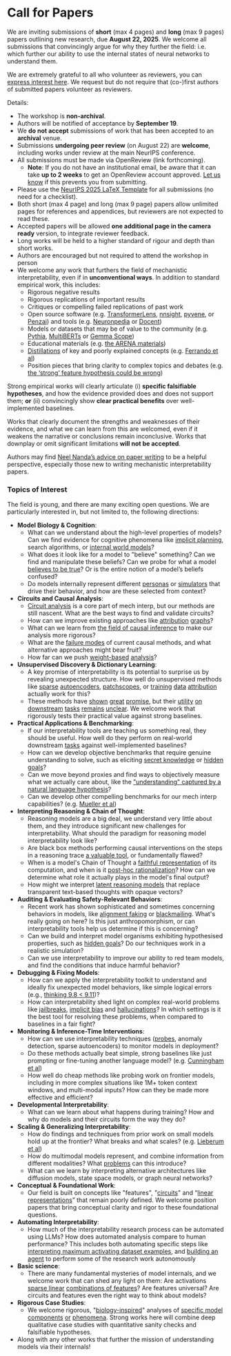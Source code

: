 # Call for Papers
We are inviting submissions of **short** (max 4 pages) and **long** (max 9 pages) papers outlining new research, due **August 22, 2025**. We welcome all submissions that convincingly argue for why they further the field: i.e. which further our ability to use the internal states of neural networks to understand them. 

We are extremely grateful to all who volunteer as reviewers, you can [express interest here](https://www.google.com/url?q=https://docs.google.com/forms/d/e/1FAIpQLSdiw1SJllzoTz_nqzDTzTOGb9DV3W_truQyh-WvYj_QGIi7Mg/viewform?usp%3Ddialog&sa=D&source=editors&ust=1753052830271139&usg=AOvVaw1cYkShhH7ZlHoRGSyxzkPY). We request but do not require that (co-)first authors of submitted papers volunteer as reviewers. 

Details: 
* The workshop is **non-archival**.
* Authors will be notified of acceptance by **September 19**.
* We **do not accept** submissions of work that has been accepted to an **archival** venue.
* Submissions **undergoing peer review** (on August 22) are **welcome**, including works under review at the main NeurIPS conference.
* All submissions must be made via OpenReview (link forthcoming).
  * **Note**: If you do not have an institutional email, be aware that it can take **up to 2 weeks** to get an OpenReview account approved. [Let us know](mailto:neurips2025@mechinterpworkshop.com) if this prevents you from submitting.
* Please use the [NeurIPS 2025 LaTeX Template](https://www.google.com/url?q=https://media.neurips.cc/Conferences/NeurIPS2025/Styles.zip&sa=D&source=editors&ust=1753052830273055&usg=AOvVaw1rWgVEBW-f8b6h3W5wR7H-) for all submissions (no need for a checklist).
* Both short (max 4 page) and long (max 9 page) papers allow unlimited pages for references and appendices, but reviewers are not expected to read these.
* Accepted papers will be allowed **one additional page in the camera ready** version, to integrate reviewer feedback.
* Long works will be held to a higher standard of rigour and depth than short works.
* Authors are encouraged but not required to attend the workshop in person
* We welcome any work that furthers the field of mechanistic interpretability, even if in **unconventional ways**. In addition to standard empirical work, this includes:
  * Rigorous negative results
  * Rigorous replications of important results
  * Critiques or compelling failed replications of past work
  * Open source software (e.g. [TransformerLens](https://www.google.com/url?q=https://github.com/neelnanda-io/TransformerLens&sa=D&source=editors&ust=1753052830274758&usg=AOvVaw0pO9jcz9daHUj2q1aaXRBP), [nnsight](https://www.google.com/url?q=https://github.com/ndif-team/nnsight&sa=D&source=editors&ust=1753052830274855&usg=AOvVaw2YZgvrfj7Ux-cdiOAueKZo), [pyvene](https://www.google.com/url?q=https://github.com/stanfordnlp/pyvene/tree/main/pyvene/models/mlp&sa=D&source=editors&ust=1753052830274960&usg=AOvVaw3br8Vc8xPZ57cQAtkEESuj), or [Penzai](https://www.google.com/url?q=https://github.com/google-deepmind/penzai&sa=D&source=editors&ust=1753052830275068&usg=AOvVaw2JFUEZ1bltn45RGhjdEXr_)) and tools (e.g. [Neuronpedia](https://www.google.com/url?q=http://neuronpedia.org&sa=D&source=editors&ust=1753052830275185&usg=AOvVaw1fT238NIiJqe4JwJs1rLYz) or [Docent](https://www.google.com/url?q=https://transluce.org/introducing-docent&sa=D&source=editors&ust=1753052830275324&usg=AOvVaw3AWHQsUHobutO2dvhMB_G5))
  * Models or datasets that may be of value to the community (e.g. [Pythia](https://www.google.com/url?q=https://arxiv.org/abs/2304.01373&sa=D&source=editors&ust=1753052830275547&usg=AOvVaw1eNvlfK-9hqko2_8z761Bn), [MultiBERTs](https://www.google.com/url?q=https://arxiv.org/abs/2106.16163&sa=D&source=editors&ust=1753052830275637&usg=AOvVaw2HV2LsBsyiUsTrA0NFHVG3) or [Gemma Scope](https://www.google.com/url?q=https://arxiv.org/abs/2408.05147&sa=D&source=editors&ust=1753052830275737&usg=AOvVaw0JPi9jEMJCiFYQjRfKdteo))
  * Educational materials (e.g. [the ARENA materials](https://www.google.com/url?q=https://arena3-chapter1-transformer-interp.streamlit.app/&sa=D&source=editors&ust=1753052830275942&usg=AOvVaw1_AQvfTlRZlHYElur-GZ34))
  * [Distillations](https://www.google.com/url?q=https://distill.pub/2017/research-debt/&sa=D&source=editors&ust=1753052830276073&usg=AOvVaw3DI8wcY-EJ7C1yv4206Vsf) of key and poorly explained concepts (e.g. [Ferrando et al](https://www.google.com/url?q=https://arxiv.org/abs/2405.00208&sa=D&source=editors&ust=1753052830276227&usg=AOvVaw2K4xkMtvxSGd2GLtFVUVqn))
  * Position pieces that bring clarity to complex topics and debates (e.g. [the ‘strong’ feature hypothesis could be wrong](https://www.google.com/url?q=https://www.alignmentforum.org/posts/tojtPCCRpKLSHBdpn/the-strong-feature-hypothesis-could-be-wrong&sa=D&source=editors&ust=1753052830276553&usg=AOvVaw38116V_-2E58ZX9bS69tzG))

Strong empirical works will clearly articulate (i) **specific falsifiable hypotheses**, and how the evidence provided does and does not support them; **or** (ii) convincingly show **clear practical benefits** over well-implemented baselines. 

Works that clearly document the strengths and weaknesses of their evidence, and what we can learn from this are welcomed, even if it weakens the narrative or conclusions remain inconclusive. Works that downplay or omit significant limitations **will not be accepted**. 

Authors may find [Neel Nanda’s advice on paper writing](https://www.google.com/url?q=https://www.alignmentforum.org/posts/eJGptPbbFPZGLpjsp/highly-opinionated-advice-on-how-to-write-ml-papers&sa=D&source=editors&ust=1753052830278002&usg=AOvVaw0JFNfMdhdwosJuZkwsjlJV) to be a helpful perspective, especially those new to writing mechanistic interpretability papers. 
### Topics of Interest
The field is young, and there are many exciting open questions. We are particularly interested in, but not limited to, the following directions: 
* **Model Biology & Cognition**:
  * What can we understand about the high-level properties of models? Can we find evidence for cognitive phenomena like [implicit planning](https://www.google.com/url?q=https://transformer-circuits.pub/2025/attribution-graphs/biology.html%23dives-poems&sa=D&source=editors&ust=1753052830278933&usg=AOvVaw2P1sqFdJYebm55-kHS8xtf), search algorithms, or [internal world models](https://www.google.com/url?q=https://arxiv.org/abs/2210.13382&sa=D&source=editors&ust=1753052830279072&usg=AOvVaw1hak-LyEPvg94HRKL0E8ms)?
  * What does it look like for a model to "believe" something? Can we find and manipulate these beliefs? Can we probe for what a model [believes to be true](https://www.google.com/url?q=https://arxiv.org/abs/2310.06824&sa=D&source=editors&ust=1753052830279364&usg=AOvVaw1q7Rv2X-6x8q4hBoDHAvZq)? Or is the entire notion of a model’s beliefs confused?
  * Do models internally represent different [personas](https://www.google.com/url?q=https://arxiv.org/abs/2406.12094&sa=D&source=editors&ust=1753052830279606&usg=AOvVaw1zZkywZxlkrRrTqoJ--6I0) or [simulators](https://www.google.com/url?q=https://www.nature.com/articles/s41586-023-06647-8&sa=D&source=editors&ust=1753052830279713&usg=AOvVaw2NV9KxbDn2ZfsJYjeN90HU) that drive their behavior, and how are these selected from context?
* **Circuits and Causal Analysis**:
  * [Circuit analysis](https://www.google.com/url?q=https://distill.pub/2020/circuits/zoom-in/&sa=D&source=editors&ust=1753052830280063&usg=AOvVaw3RRpf8rLWQITJwAQccDc7Y) is a core part of mech interp, but our methods are still nascent. What are the best ways to find and validate circuits?
  * How can we improve existing approaches like [attribution](https://www.google.com/url?q=https://arxiv.org/abs/2406.11944&sa=D&source=editors&ust=1753052830280431&usg=AOvVaw3pjgFGJ_yf2zXWaroS9c-i) [graphs](https://www.google.com/url?q=https://transformer-circuits.pub/2025/attribution-graphs/methods.html&sa=D&source=editors&ust=1753052830280557&usg=AOvVaw3hrxeMwz4_53zFXADl01fZ)?
  * What can we learn from [the field of causal inference](https://www.google.com/url?q=https://arxiv.org/abs/2407.04690&sa=D&source=editors&ust=1753052830280766&usg=AOvVaw1qafx7NrOYWqTRWQfeVu3G) to make our analysis more rigorous?
  * What are the [failure modes](https://www.google.com/url?q=https://arxiv.org/abs/2307.15771&sa=D&source=editors&ust=1753052830280957&usg=AOvVaw3vTB8-MoR4KM8cwloQYlqX) of current causal methods, and what alternative approaches might bear fruit?
  * How far can we push [weight-based](https://www.google.com/url?q=https://arxiv.org/abs/2301.05217&sa=D&source=editors&ust=1753052830281198&usg=AOvVaw1foqsg62HpUx0CwhkbbcV4) [analysis](https://www.google.com/url?q=https://arxiv.org/abs/2410.08417&sa=D&source=editors&ust=1753052830281284&usg=AOvVaw30GJqjHpBJF2C2D8KMldOu)?
* **Unsupervised Discovery & Dictionary Learning**:
  * A key promise of interpretability is its potential to surprise us by revealing unexpected structure. How well do unsupervised methods like [sparse](https://www.google.com/url?q=https://arxiv.org/abs/2103.15949&sa=D&source=editors&ust=1753052830281751&usg=AOvVaw14dsiTaS07sYDMl38MbTYi) [autoencoders](https://www.google.com/url?q=https://transformer-circuits.pub/2023/monosemantic-features&sa=D&source=editors&ust=1753052830281864&usg=AOvVaw2WQKyCLEsINpFVii0mscmk), [patch](https://www.google.com/url?q=https://arxiv.org/abs/2401.06102&sa=D&source=editors&ust=1753052830281948&usg=AOvVaw3pnhJC2dnCPujDQ6r_tZk4)[scopes](https://www.google.com/url?q=https://arxiv.org/abs/2403.10949v2&sa=D&source=editors&ust=1753052830282013&usg=AOvVaw0Qni-Mr6lBeIiAYujMS52R), or [training](https://www.google.com/url?q=https://proceedings.mlr.press/v70/koh17a?ref%3Dhttps://githubhelp.com&sa=D&source=editors&ust=1753052830282126&usg=AOvVaw2xU2fP_bHfdKUfAms_Szpq) [data](https://www.google.com/url?q=https://arxiv.org/abs/2308.03296&sa=D&source=editors&ust=1753052830282221&usg=AOvVaw1RHVIwiTMHyRw2n1KQEMCY) [attribution](https://www.google.com/url?q=https://arxiv.org/abs/2205.11482&sa=D&source=editors&ust=1753052830282330&usg=AOvVaw3uVK2wh0TYF4ukCL9J7nIr) actually work for this?
  * These methods have [shown](https://www.google.com/url?q=https://transformer-circuits.pub/2024/scaling-monosemanticity/index.html&sa=D&source=editors&ust=1753052830282574&usg=AOvVaw2VnQpYnCaOZYedQyqHjujj) [great](https://www.google.com/url?q=https://transformer-circuits.pub/2025/attribution-graphs/biology.html&sa=D&source=editors&ust=1753052830282685&usg=AOvVaw3OaXAuy3UhVXcSt3BtXyK9) [promise](https://www.google.com/url?q=https://arxiv.org/abs/2503.10965&sa=D&source=editors&ust=1753052830282773&usg=AOvVaw1cbG9NxKdyOOKvrWVI5K_l), but their [utility](https://www.google.com/url?q=https://arxiv.org/abs/2502.16681&sa=D&source=editors&ust=1753052830282868&usg=AOvVaw3WG2gKWwELeazPo6ER6Uci) [on](https://www.google.com/url?q=https://www.tilderesearch.com/blog/sieve&sa=D&source=editors&ust=1753052830282974&usg=AOvVaw37QmeqEgj9XcxLKxDLvi6H) [downstream](https://www.google.com/url?q=https://arxiv.org/abs/2501.17148&sa=D&source=editors&ust=1753052830283063&usg=AOvVaw1cEw_CdjwDNl9xElaaSZDm) [tasks](https://www.google.com/url?q=https://transformer-circuits.pub/2024/features-as-classifiers/index.html&sa=D&source=editors&ust=1753052830283172&usg=AOvVaw1TmAiWx0mcghivqELGPaLC) [remains](https://www.google.com/url?q=https://arxiv.org/abs/2502.04382&sa=D&source=editors&ust=1753052830283272&usg=AOvVaw0bvgRSdwefIbb1lhbXTBlL) [unclear](https://www.google.com/url?q=https://www.alignmentforum.org/posts/4uXCAJNuPKtKBsi28/negative-results-for-saes-on-downstream-tasks&sa=D&source=editors&ust=1753052830283404&usg=AOvVaw0KCdGv7rqURCuLUcKl52Hy). We welcome work that rigorously tests their practical value against strong baselines.
* **Practical Applications & Benchmarking**:
  * If our interpretability tools are teaching us something real, they should be useful. How well do they perform on real-world downstream [tasks](https://www.google.com/url?q=https://www.lesswrong.com/posts/wGRnzCFcowRCrpX4Y/downstream-applications-as-validation-of-interpretability&sa=D&source=editors&ust=1753052830284082&usg=AOvVaw0_AW1FIuoWPx2e8rb5_H9x) against well-implemented baselines?
  * How can we develop objective benchmarks that require genuine understanding to solve, such as eliciting [secret knowledge](https://www.google.com/url?q=https://arxiv.org/abs/2505.14352&sa=D&source=editors&ust=1753052830284429&usg=AOvVaw00F9WJzOR9-EybWCdo3qzx) or [hidden goals](https://www.google.com/url?q=https://arxiv.org/abs/2503.10965&sa=D&source=editors&ust=1753052830284528&usg=AOvVaw3wZNP7R2mcYhkkgiutA9b3)?
  * Can we move beyond proxies and find ways to objectively measure what we actually care about, like the ["understanding" captured by a natural language hypothesis](https://www.google.com/url?q=https://arxiv.org/abs/2502.04382&sa=D&source=editors&ust=1753052830284905&usg=AOvVaw03TcVtO_PUto4phEqh70jc)?
  * Can we develop other compelling benchmarks for our mech interp capabilities? (e.g. [Mueller et al](https://www.google.com/url?q=https://arxiv.org/abs/2504.13151&sa=D&source=editors&ust=1753052830285165&usg=AOvVaw281n4d7wdAsp9wCQCRlRiV))
* **Interpreting Reasoning & Chain of Thought**:
  * Reasoning models are a big deal, we understand very little about them, and they introduce significant new challenges for interpretability. What should the paradigm for reasoning model interpretability look like?
  * Are black box methods performing causal interventions on the steps in a reasoning trace [a valuable tool](https://www.google.com/url?q=https://arxiv.org/abs/2506.19143&sa=D&source=editors&ust=1753052830285838&usg=AOvVaw3Moca55InQ-jOQpez7UHt3), or fundamentally flawed?
  * When is a model's Chain of Thought a [faithful representation](https://www.google.com/url?q=https://arxiv.org/abs/2305.04388&sa=D&source=editors&ust=1753052830286059&usg=AOvVaw0qNCxixT7qsiRSgRpbkCnd) of its computation, and when is it [post-hoc rationalization](https://www.google.com/url?q=https://arxiv.org/abs/2503.08679&sa=D&source=editors&ust=1753052830286200&usg=AOvVaw3aRGtiWBn8A72OrbTVCcqh)? How can we determine what role it actually plays in the model's final output?
  * How might we interpret [latent reasoning models](https://www.google.com/url?q=https://arxiv.org/abs/2412.06769&sa=D&source=editors&ust=1753052830286451&usg=AOvVaw2tg1kK1AVprrAB-xXPhM1t) that replace transparent text-based thoughts with opaque vectors?
* **Auditing & Evaluating Safety-Relevant Behaviors**:
  * Recent work has shown sophisticated and sometimes concerning behaviors in models, like [alignment faking](https://www.google.com/url?q=https://arxiv.org/abs/2412.14093&sa=D&source=editors&ust=1753052830286917&usg=AOvVaw0-dskJXM96GqSnuESTXPC9) or [blackmailing](https://www.google.com/url?q=https://www.anthropic.com/research/agentic-misalignment&sa=D&source=editors&ust=1753052830287061&usg=AOvVaw3FCb4R2whM9anBlE2KCm7h). What's really going on here? Is this just anthropomorphism, or can interpretability tools help us determine if this is concerning?
  * Can we build and interpret model organisms exhibiting hypothesised properties, such as [hidden goals](https://www.google.com/url?q=https://arxiv.org/abs/2503.10965&sa=D&source=editors&ust=1753052830287472&usg=AOvVaw28jSplN4eBD7bZ4RZIzTNF)? Do our techniques work in a realistic simulation?
  * Can we use interpretability to improve our ability to red team models, and find the conditions that induce harmful behavior?
* **Debugging & Fixing Models**:
  * How can we apply the interpretability toolkit to understand and ideally fix unexpected model behaviors, like simple logical errors (e.g., [thinking 9.8 < 9.11](https://www.google.com/url?q=https://transluce.org/observability-interface&sa=D&source=editors&ust=1753052830288354&usg=AOvVaw07p6f5BgeBgIXNNcqYLMe4))?
  * How can interpretability shed light on complex real-world problems like [jailbreaks](https://www.google.com/url?q=https://transformer-circuits.pub/2025/attribution-graphs/biology.html%23dives-jailbreak&sa=D&source=editors&ust=1753052830288687&usg=AOvVaw2CzSJb-X8vLEdreBmL_1TF), [implicit bias](https://www.google.com/url?q=https://arxiv.org/abs/2506.10922&sa=D&source=editors&ust=1753052830288838&usg=AOvVaw2ubNOPFN8skEauWSVBr_6q) and [hallucinations](https://www.google.com/url?q=https://arxiv.org/abs/2411.14257&sa=D&source=editors&ust=1753052830288991&usg=AOvVaw1RsbMclRgz0KHN7dVvvLXo)? In which settings is it the best tool for resolving these problems, when compared to baselines in a fair fight?
* **Monitoring & Inference-Time Interventions**:
  * How can we use interpretability techniques ([probes](https://www.google.com/url?q=https://arxiv.org/abs/2102.12452&sa=D&source=editors&ust=1753052830289571&usg=AOvVaw1x8gq7EP7qWphSVmrqSCaW), anomaly detection, sparse autoencoders) to monitor models in deployment?
  * Do these methods actually beat simple, strong baselines like just prompting or fine-tuning another language model? (e.g. [Cunningham et al](https://www.google.com/url?q=https://alignment.anthropic.com/2025/cheap-monitors/&sa=D&source=editors&ust=1753052830290109&usg=AOvVaw1gnjH_ZcmoFFNbYgMGQngv))
  * How well do cheap methods like probing work on frontier models, including in more complex situations like 1M+ token context windows, and multi-modal inputs? How can they be made more effective and efficient?
* **Developmental Interpretability**:
  * What can we learn about what happens during training? How and why do models and their circuits form the way they do?
* **Scaling & Generalizing Interpretability**:
  * How do findings and techniques from prior work on small models hold up at the frontier? What breaks and what scales? (e.g. [Lieberum et al](https://www.google.com/url?q=https://arxiv.org/abs/2307.09458&sa=D&source=editors&ust=1753052830291155&usg=AOvVaw1fH1OiTjn6zpBX46KGJapI))
  * How do multimodal models represent, and combine information from different modalities? What [problems](https://www.google.com/url?q=https://openreview.net/pdf?id%3DVUhRdZp8ke&sa=D&source=editors&ust=1753052830291524&usg=AOvVaw1u62mAUw2pCGNiKSeFVa-7) can this introduce?
  * What can we learn by interpreting alternative architectures like diffusion models, state space models, or graph neural networks?
* **Conceptual & Foundational Work**:
  * Our field is built on concepts like "features", "[circuits](https://www.google.com/url?q=https://distill.pub/2020/circuits/zoom-in/&sa=D&source=editors&ust=1753052830292247&usg=AOvVaw1a1TMnyqq8_iP2XPvuXeUR)" and “[linear representations](https://www.google.com/url?q=https://transformer-circuits.pub/2024/july-update/index.html%23linear-representations&sa=D&source=editors&ust=1753052830292401&usg=AOvVaw3MS8gegRyHkAb6EeJkKXLI)” that remain poorly defined. We welcome position papers that bring conceptual clarity and rigor to these foundational questions.
* **Automating Interpretability**:
  * How much of the interpretability research process can be automated using LLMs? How does automated analysis compare to human performance? This includes both automating specific steps like [interpreting maximum activating dataset examples](https://www.google.com/url?q=https://openaipublic.blob.core.windows.net/neuron-explainer/paper/index.html&sa=D&source=editors&ust=1753052830293279&usg=AOvVaw3egplqMG0duExDd7fRGPwO), and [building an agent](https://www.google.com/url?q=https://arxiv.org/abs/2404.14394&sa=D&source=editors&ust=1753052830293395&usg=AOvVaw1cJ8iR_k5j2cFMpTPY9eBl) to perform some of the research work autonomously
* **Basic science**:
  * There are many fundamental mysteries of model internals, and we welcome work that can shed any light on them: Are activations [sparse linear](https://www.google.com/url?q=https://arxiv.org/abs/1601.03764&sa=D&source=editors&ust=1753052830293855&usg=AOvVaw0aew14yFLV28jGcIiv3CzE) [combinations of features](https://www.google.com/url?q=https://transformer-circuits.pub/2022/toy_model/index.html&sa=D&source=editors&ust=1753052830293981&usg=AOvVaw2fm4DDaF8rNrw-cjZGEKt7)? Are features universal? Are circuits and features even the right way to think about models?
* **Rigorous Case Studies**:
  * We welcome rigorous, "[biology-inspired](https://www.google.com/url?q=https://distill.pub/2020/circuits/curve-circuits/&sa=D&source=editors&ust=1753052830294510&usg=AOvVaw0Yr42J9QrdJKxXSjsUrMm6)" analyses of [specific model](https://www.google.com/url?q=https://arxiv.org/abs/2310.04625&sa=D&source=editors&ust=1753052830294627&usg=AOvVaw2zes7e4KYKj9ugHKlTzTkq) [components](https://www.google.com/url?q=https://transformer-circuits.pub/2024/scaling-monosemanticity/index.html&sa=D&source=editors&ust=1753052830294744&usg=AOvVaw0DNYO2HQRbnntnClUFPwgP) [or](https://www.google.com/url?q=https://arxiv.org/abs/2305.01610&sa=D&source=editors&ust=1753052830294841&usg=AOvVaw1NxqUCJWxQ35-hzE7-wUDm) [phenomena](https://www.google.com/url?q=https://arxiv.org/abs/2306.09346&sa=D&source=editors&ust=1753052830294925&usg=AOvVaw08JvtDS7Acwh8vYgIp0nIt). Strong works here will combine deep qualitative case studies with quantitative sanity checks and falsifiable hypotheses.
* Along with any other works that further the mission of understanding models via their internals!